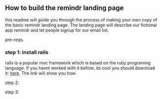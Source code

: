 ## How to build the remindr landing page

this readme will guide you through the process of making your own copy of the basic remindr landing page. The landing page will describe our fictional app remindr and let people signup for our email list.

pre-reqs.


### step 1: install rails
rails is a popular mvc framework which is based on the ruby programing language. If you havnt worked with it before, its cool you should download it: <a href="http://installrails.com/"> here</a>. The link will show you how.


step 2:

step 3:


